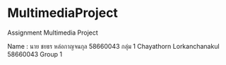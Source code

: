 # MultimediaProject
Assignment Multimedia Project

Name :
นาย ชยธร หล่อกาญจนกุล        58660043  กลุ่ม 1
Chayathorn Lorkanchanakul   58660043 Group 1
